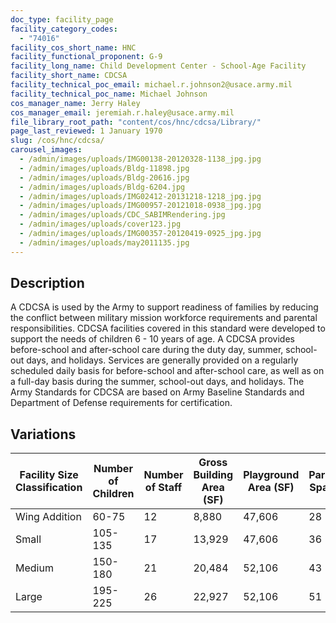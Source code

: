 ```yaml
---
doc_type: facility_page
facility_category_codes:
  - "74016"
facility_cos_short_name: HNC
facility_functional_proponent: G-9
facility_long_name: Child Development Center - School-Age Facility
facility_short_name: CDCSA
facility_technical_poc_email: michael.r.johnson2@usace.army.mil
facility_technical_poc_name: Michael Johnson
cos_manager_name: Jerry Haley
cos_manager_email: jeremiah.r.haley@usace.army.mil
file_library_root_path: "content/cos/hnc/cdcsa/Library/"
page_last_reviewed: 1 January 1970
slug: /cos/hnc/cdcsa/
carousel_images:
  - /admin/images/uploads/IMG00138-20120328-1138_jpg.jpg
  - /admin/images/uploads/Bldg-11898.jpg
  - /admin/images/uploads/Bldg-20616.jpg
  - /admin/images/uploads/Bldg-6204.jpg
  - /admin/images/uploads/IMG02412-20131218-1218_jpg.jpg
  - /admin/images/uploads/IMG00957-20121018-0938_jpg.jpg
  - /admin/images/uploads/CDC_SABIMRendering.jpg
  - /admin/images/uploads/cover123.jpg
  - /admin/images/uploads/IMG00357-20120419-0925_jpg.jpg
  - /admin/images/uploads/may2011135.jpg
---
```


## Description

A CDCSA is used by the Army to support readiness of families by reducing the conflict between military mission workforce requirements and parental responsibilities. CDCSA facilities covered in this standard were developed to support the needs of children 6 - 10 years of age. A CDCSA provides before-school and after-school care during the duty day, summer, school-out days, and holidays. Services are generally provided on a regularly scheduled daily basis for before-school and after-school care, as well as on a full-day basis during the summer, school-out days, and holidays. The Army Standards for CDCSA are based on Army Baseline Standards and Department of Defense requirements for certification.

## Variations

| Facility Size Classification | Number of Children | ​Number of Staff | ​Gross Building Area (SF) | Playground Area (SF) | ​Parking Spaces |
| ---------------------------- | ------------------ | ---------------- | ------------------------- | -------------------- | --------------- |
| Wing Addition​               | ​60-75             | ​12              | ​8,880                    | ​47,606              | ​28             |
| Small​                       | 105-135            | ​17              | ​13,929                   | ​47,606              | ​36             |
| Medium​                      | ​150-180           | ​21              | ​20,484                   | ​52,106              | ​43             |
| Large​                       | ​195-225           | ​26              | ​22,927                   | ​52,106              | ​51             |
